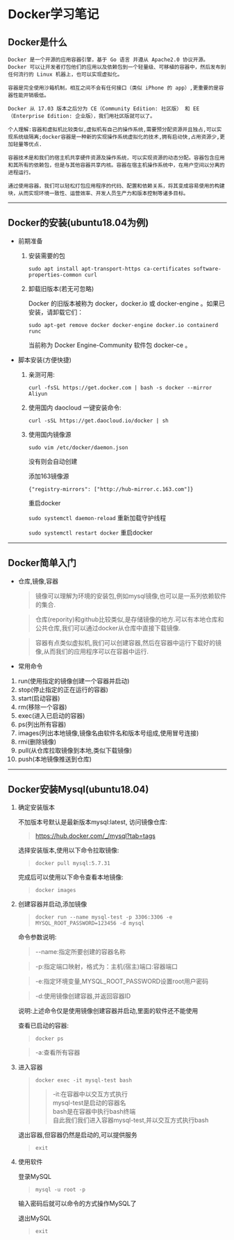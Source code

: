 # Docker学习笔记

## Docker是什么

    Docker 是一个开源的应用容器引擎，基于 Go 语言 并遵从 Apache2.0 协议开源。
    Docker 可以让开发者打包他们的应用以及依赖包到一个轻量级、可移植的容器中，然后发布到任何流行的 Linux 机器上，也可以实现虚拟化。
    
    容器是完全使用沙箱机制，相互之间不会有任何接口（类似 iPhone 的 app）,更重要的是容器性能开销极低。
    
    Docker 从 17.03 版本之后分为 CE（Community Edition: 社区版） 和 EE（Enterprise Edition: 企业版），我们用社区版就可以了。
    
    个人理解:容器和虚拟机比较类似,虚拟机有自己的操作系统,需要预分配资源并且独占,可以实现系统级隔离;docker容器是一种新的实现操作系统虚拟化的技术,拥有启动快,占用资源少,更加轻量等优点.
    
    容器技术是和我们的宿主机共享硬件资源及操作系统，可以实现资源的动态分配。容器包含应用和其所有的依赖包，但是与其他容器共享内核。容器在宿主机操作系统中，在用户空间以分离的进程运行。
    
    通过使用容器，我们可以轻松打包应用程序的代码、配置和依赖关系，将其变成容易使用的构建块，从而实现环境一致性、运营效率、开发人员生产力和版本控制等诸多目标。
---

## Docker的安装(ubuntu18.04为例)

+ 前期准备

    1. 安装需要的包

        `sudo apt install apt-transport-https ca-certificates software-properties-common curl`
    
    2. 卸载旧版本(若无可忽略)

        Docker 的旧版本被称为 docker，docker.io 或 docker-engine 。如果已安装，请卸载它们：

        `sudo apt-get remove docker docker-engine docker.io containerd runc`

        当前称为 Docker Engine-Community 软件包 docker-ce 。

+ 脚本安装(方便快捷)

    1. 亲测可用:

        `curl -fsSL https://get.docker.com | bash -s docker --mirror Aliyun`
    
    2. 使用国内 daocloud 一键安装命令:
    
         `curl -sSL https://get.daocloud.io/docker | sh`
         
    3. 使用国内镜像源
    
         `sudo vim /etc/docker/daemon.json` 
    
         没有则会自动创建
    
         添加163镜像源
    
         `{"registry-mirrors": ["http://hub-mirror.c.163.com"]}`
    
         重启docker
    
         `sudo systemctl daemon-reload` 重新加载守护线程
    
         `sudo systemctl restart docker` 重启docker
    
---
## Docker简单入门

+ 仓库,镜像,容器

    > 镜像可以理解为环境的安装包,例如mysql镜像,也可以是一系列依赖软件的集合.

    > 仓库(repority)和github比较类似,是存储镜像的地方.可以有本地仓库和公共仓库,我们可以通过docker从仓库中直接下载镜像.

    > 容器有点类似虚拟机,我们可以创建容器,然后在容器中运行下载好的镜像,从而我们的应用程序可以在容器中运行.

+ 常用命令

1. run(使用指定的镜像创建一个容器并启动)
2. stop(停止指定的正在运行的容器)
3. start(启动容器)
3. rm(移除一个容器)
4. exec(进入已启动的容器)
5. ps(列出所有容器)
6. images(列出本地镜像,镜像名由软件名和版本号组成,使用冒号连接)
7. rmi(删除镜像)
8. pull(从仓库拉取镜像到本地,类似下载镜像)
9. push(本地镜像推送到仓库)

---
## Docker安装Mysql(ubuntu18.04)

1. 确定安装版本

    不加版本号默认是最新版本mysql:latest,
    访问镜像仓库:
    > <https://hub.docker.com/_/mysql?tab=tags>

    选择安装版本,使用以下命令拉取镜像:
    > `docker pull mysql:5.7.31`

    完成后可以使用以下命令查看本地镜像:

    > `docker images`

2. 创建容器并启动,添加镜像
   
    > ```docker run --name mysql-test -p 3306:3306 -e MYSQL_ROOT_PASSWORD=123456 -d mysql```

    命令参数说明:
    > --name:指定所要创建的容器名称

    > -p:指定端口映射，格式为：主机(宿主)端口:容器端口

    > -e:指定环境变量,MYSQL_ROOT_PASSWORD设置root用户密码

    > -d:使用镜像创建容器,并返回容器ID

    说明:上述命令仅是使用镜像创建容器并启动,里面的软件还不能使用

    查看已启动的容器:
    > `docker ps`
   
    > -a:查看所有容器

3. 进入容器

    > `docker exec -it mysql-test bash`
    >> -it:在容器中以交互方式执行   
    >> mysql-test是启动的容器名     
    >> bash是在容器中执行bash终端       
    >> 自此我们我们进入容器mysql-test,并以交互方式执行bash
   
    退出容器,但容器仍然是启动的,可以提供服务

     > `exit`


4. 使用软件

    登录MySQL
    > `mysql -u root -p`

    输入密码后就可以命令的方式操作MySQL了

    退出MySQL
    
    > `exit`